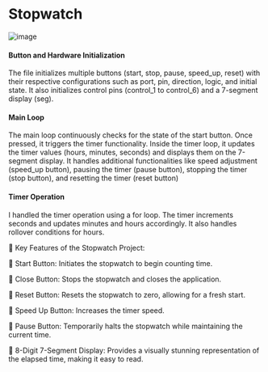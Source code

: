 # Stopwatch
![image](https://github.com/Mazen-Omar/Stopwatch/assets/112568201/67e27d7a-6696-4225-97e9-de65d64bf05c)


#### Button and Hardware Initialization
The file initializes multiple buttons (start, stop, pause, speed_up, reset) with their respective configurations such as port, pin, direction, logic, and initial state.
It also initializes control pins (control_1 to control_6) and a 7-segment display (seg).

#### Main Loop
The main loop continuously checks for the state of the start button. Once pressed, it triggers the timer functionality.
Inside the timer loop, it updates the timer values (hours, minutes, seconds) and displays them on the 7-segment display.
It handles additional functionalities like speed adjustment (speed_up button), pausing the timer (pause button), stopping the timer (stop button), and resetting the timer (reset button)

#### Timer Operation
I handled the timer operation using a for loop. The timer increments seconds and updates minutes and hours accordingly. It also handles rollover conditions for hours.

🔑 Key Features of the Stopwatch Project:

🔘 Start Button: Initiates the stopwatch to begin counting time.

🔘 Close Button: Stops the stopwatch and closes the application.

🔘 Reset Button: Resets the stopwatch to zero, allowing for a fresh start.

🔘 Speed Up Button: Increases the timer speed.

🔘 Pause Button: Temporarily halts the stopwatch while maintaining the current time.

🔘 8-Digit 7-Segment Display: Provides a visually stunning representation of the elapsed time, making it easy to read.

